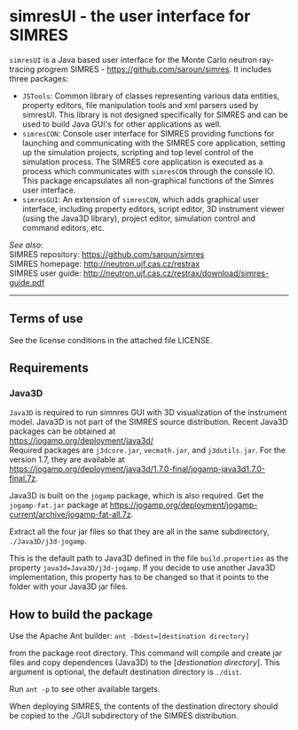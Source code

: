 # simresUI - the user interface for SIMRES

`simresUI` is a Java based user interface for the Monte Carlo neutron ray-tracing progrem SIMRES - https://github.com/saroun/simres. It includes three packages:

- `JSTools`: Common library of classes representing various data entities, property editors, file manipulation tools and xml parsers used by simresUI. This library is not designed specifically for SIMRES and can be used to build Java GUI's for other applications as well.  
- `simresCON`: Console user interface for SIMRES providing functions for launching and communicating with the SIMRES core application, setting up the simulation projects, scripting and top level control of the simulation process. The SIMRES core application is executed as a process which communicates with `simresCON` through the console IO. This package encapsulates all non-graphical functions of the Simres user interface.  
- `simresGUI`: An extension of `simresCON`, which adds graphical user interface, including property editors, script editor, 3D instrument viewer (using the Java3D library), project editor, simulation control and command editors, etc.

*See also*:  
SIMRES repository: https://github.com/saroun/simres  
SIMRES homepage: http://neutron.ujf.cas.cz/restrax  
SIMRES user guide: http://neutron.ujf.cas.cz/restrax/download/simres-guide.pdf

---------------------------

## Terms of use
See the license conditions in the attached file LICENSE.

## Requirements
### Java3D

`Java3D` is required to run simnres GUI with 3D visualization of the instrument model. Java3D is not part of the SIMRES source distribution. Recent Java3D packages can be obtained at  
https://jogamp.org/deployment/java3d/  
Required packages are `j3dcore.jar`, `vecmath.jar`, and `j3dutils.jar`. For the version 1.7, they are available at 
https://jogamp.org/deployment/java3d/1.7.0-final/jogamp-java3d1.7.0-final.7z.

Java3D is built on the `jogamp` package, which is also required. Get the `jogamp-fat.jar` package at https://jogamp.org/deployment/jogamp-current/archive/jogamp-fat-all.7z.

Extract all the four jar files so that they are all in the same subdirectory, `./Java3D/j3d-jogamp`.

This is the default path to Java3D defined in the file `build.properties` as the property `java3d=Java3D/j3d-jogamp`. If you decide to use another Java3D implementation, this property has to be changed so that it points to the folder with your Java3D jar files. 

## How to build the package

Use the Apache Ant builder: 
`ant -Ddest=[destination directory]`

from the package root directory. This command will compile and create jar files and copy dependences (Java3D) to the [*destionation directory*]. This argument is optional, the default destination directory is `./dist`. 

Run `ant -p` to see other available targets.

When deploying SIMRES, the contents of the destination directory should be copied to the ./GUI subdirectory of the SIMRES distribution. 

